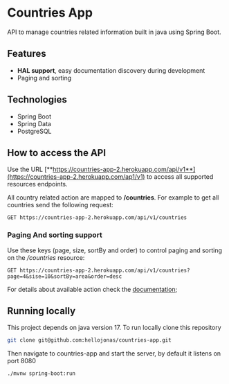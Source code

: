 # Countries App

API to manage countries related information built in java using Spring Boot.

## Features

- **HAL support**, easy documentation discovery during development
- Paging and sorting

## Technologies

- Spring Boot
- Spring Data
- PostgreSQL

## How to access the API

Use the URL [**https://countries-app-2.herokuapp.com/api/v1**](https://countries-app-2.herokuapp.com/ap1/v1) to access
all supported resources endpoints.

All country related action are mapped to **/countries**. For example to get all countries send the following request:

```
GET https://countries-app-2.herokuapp.com/api/v1/countries
```

### Paging And sorting support

Use these keys (page, size, sortBy and order) to control paging and sorting on the */countries* resource:

```
GET https://countries-app-2.herokuapp.com/api/v1/countries?page=4&sise=10&sortBy=area&order=desc
```

For details about available action check the [documentation](https://countries-app-2.herokuapp.com);

## Running locally

This project depends on java version 17. To run locally clone this repository

```bash
git clone git@github.com:hellojonas/countries-app.git
```

Then navigate to countries-app and start the server, by default it listens on port 8080

```bash
./mvnw spring-boot:run
```
